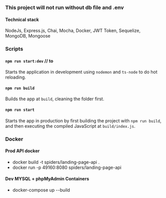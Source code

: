 
### This project will not run without db file and .env
#### Technical stack
NodeJs, Express.js, Chai, Mocha, Docker, JWT Token, Sequelize, MongoDB, Mongoose 

### Scripts
#### `npm run start:dev` // to

Starts the application in development using `nodemon` and `ts-node` to do hot reloading.

#### `npm run build`

Builds the app at `build`, cleaning the folder first.

#### `npm run start`

Starts the app in production by first building the project with `npm run build`, and then executing the compiled JavaScript at `build/index.js`.

### Docker

#### Prod API docker

- docker build -t spiders/landing-page-api .
- docker run -p 49160:8080 spiders/landing-page-api

#### Dev MYSQL + phpMyAdmin Containers 

- docker-compose up --build


